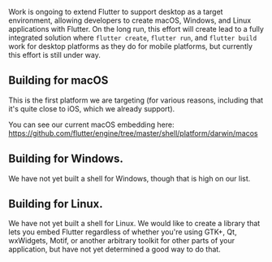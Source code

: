 Work is ongoing to extend Flutter to support desktop as a target environment, allowing developers to create macOS, Windows, and Linux applications with Flutter. On the long run, this effort will create lead to a fully integrated solution where `flutter create`, `flutter run`, and `flutter build` work for desktop platforms as they do for mobile platforms, but currently this effort is still under way.

## Building for macOS

This is the first platform we are targeting (for various reasons, including that it's quite close to iOS, which we already support).

You can see our current macOS embedding here: https://github.com/flutter/engine/tree/master/shell/platform/darwin/macos

<!-- insert instructions here -->

## Building for Windows.

We have not yet built a shell for Windows, though that is high on our list.

## Building for Linux.

We have not yet built a shell for Linux. We would like to create a library that lets you embed Flutter regardless of whether you're using GTK+, Qt, wxWidgets, Motif, or another arbitrary toolkit for other parts of your application, but have not yet determined a good way to do that.
